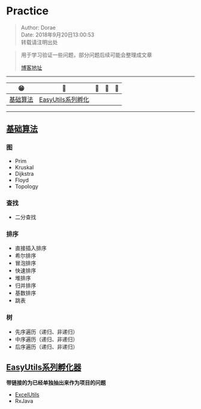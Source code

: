 # Practice
> Author: Dorae  
> Date: 2018年9月20日13:00:53  
> 转载请注明出处

> 用于学习验证一些问题，部分问题后续可能会整理成文章
> 
> [博客地址](http://www.cnblogs.com/Dorae/)

----

|  😁	|  🐣  |  🍔  |  🍟 |  🍗  |
|:-----:|:----:|:----:|:----:|:----:|
|[基础算法](#基础算法)|[EasyUtils系列孵化](#EasyUtils系列孵化器)|

----

## [基础算法](./src/main/java/com/nsb/practice/algorithm/)

### 图

* Prim
* Kruskal
* Dijkstra
* Floyd
* Topology

### 查找

* 二分查找

### 排序

* 直接插入排序
* 希尔排序
* 冒泡排序
* 快速排序
* 堆排序
* 归并排序
* 基数排序
* 跳表

### 树

* 先序遍历（递归、非递归）
* 中序遍历（递归、非递归）
* 后序遍历（递归、非递归）

## [EasyUtils系列孵化器](./src/main/java/com/nsb/practice/easy/)

**带链接的为已经单独抽出来作为项目的问题**

* [ExcelUtils](https://github.com/Dorae132/easyexcel)
* RxJava